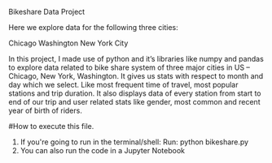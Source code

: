  Bikeshare Data Project

Here we explore data for the following three cities:

Chicago
Washington
New York City

In this project, I made use of python and it’s libraries like numpy and pandas to explore data related to bike share system of three major cities in US – Chicago, New York, Washington. It gives us stats with respect to month and day which we select. Like most frequent time of travel, most popular stations and trip duration. It also displays data of every station from start to end of our trip and user related stats like gender, most common and recent year of birth of riders. 

#How to execute this file.

1) If you're going to run in the terminal/shell: Run: python bikeshare.py
2) You can also run the code in a Jupyter Notebook
